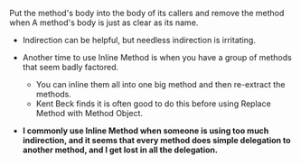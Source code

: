 Put the method's body into the body of its callers and remove the method when A method's body is just as clear as its name.

+ Indirection can be helpful, but needless indirection is irritating.

+ Another time to use Inline Method is when you have a group of methods that seem badly factored.
    + You can inline them all into one big method and then re-extract the methods.
    + Kent Beck finds it is often good to do this before using Replace Method with Method Object.

+ **I commonly use Inline Method when someone is using too much indirection, and it seems that every method does simple delegation to another method, and I get lost in all the delegation.**

